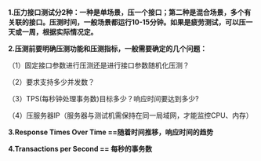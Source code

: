 **1.压力接口测试分2种：一种是单场景，压一个接口；第二种是混合场景，多个有关联的接口。压测时间，一般场景都运行10-15分钟。如果是疲劳测试，可以压一天或一周，根据实际情况定。**

**2.压测前要明确压测功能和压测指标，一般需要确定的几个问题：**

（1）固定接口参数进行压测还是进行接口参数随机化压测？

（2）要求支持多少并发数？

（3）TPS(每秒钟处理事务数)目标多少？响应时间要达到多少?

（4）压服务器IP（服务器与测试机需保持在同一局域网，才能监控CPU、内存）

**3.Response Times Over Time   ==随着时间推移，响应时间的趋势**

**4.Transactions per Second       == 每秒的事务数**
